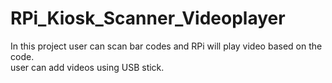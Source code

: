 # RPi_Kiosk_Scanner_Videoplayer

In this project user can scan bar codes and RPi will play video based on the code.  
user can add videos using USB stick.
